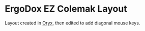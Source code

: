 # ErgoDox EZ Colemak Layout

  Layout created in [Oryx](https://configure.ergodox-ez.com/ergodox-ez/layouts/wNoOJ/latest/0), then edited to add diagonal mouse keys.

